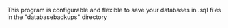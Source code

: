 This program is configurable and flexible to save your databases in .sql files in the "databasebackups" directory

